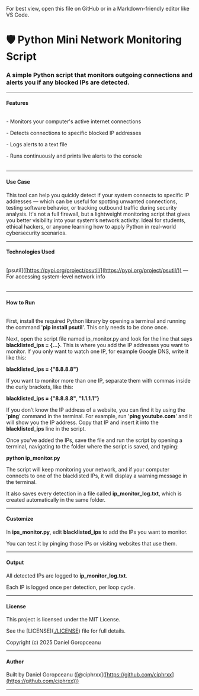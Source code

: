 For best view, open this file on GitHub or in a Markdown-friendly editor like VS Code.

# 🛡️ Python Mini Network Monitoring Script





### A simple Python script that monitors outgoing connections and alerts you if any blocked IPs are detected.







---







#### Features

###### 

\- Monitors your computer's active internet connections

\- Detects connections to specific blocked IP addresses

\- Logs alerts to a text file

\- Runs continuously and prints live alerts to the console

###### 



---







#### Use Case



This tool can help you quickly detect if your system connects to specific IP addresses — which can be useful for spotting unwanted connections, testing software behavior, or tracking outbound traffic during security analysis. It's not a full firewall, but a lightweight monitoring script that gives you better visibility into your system’s network activity. Ideal for students, ethical hackers, or anyone learning how to apply Python in real-world cybersecurity scenarios.







---







#### Technologies Used

###### 

\[psutil]([https://pypi.org/project/psutil/](https://pypi.org/project/psutil/)) — For accessing system-level network info

###### 





---







#### How to Run

###### 

First, install the required Python library by opening a terminal and running the command '**pip install psutil**'. This only needs to be done once.



Next, open the script file named ip\_monitor.py and look for the line that says **blacklisted\_ips = {...}**. This is where you add the IP addresses you want to monitor. If you only want to watch one IP, for example Google DNS, write it like this:



**blacklisted\_ips = {"8.8.8.8"}**



If you want to monitor more than one IP, separate them with commas inside the curly brackets, like this:



**blacklisted\_ips = {"8.8.8.8", "1.1.1.1"}**



If you don’t know the IP address of a website, you can find it by using the '**ping**' command in the terminal. For example, run '**ping youtube.com**' and it will show you the IP address. Copy that IP and insert it into the **blacklisted\_ips** line in the script.



Once you’ve added the IPs, save the file and run the script by opening a terminal, navigating to the folder where the script is saved, and typing:

**python ip\_monitor.py**



The script will keep monitoring your network, and if your computer connects to one of the blacklisted IPs, it will display a warning message in the terminal. 



It also saves every detection in a file called **ip\_monitor\_log.txt**, which is created automatically in the same folder.







---







#### Customize



In **ips\_monitor.py**, edit **blacklisted\_ips** to add the IPs you want to monitor. 



You can test it by pinging those IPs or visiting websites that use them.







---







#### Output



All detected IPs are logged to **ip\_monitor\_log.txt**. 



Each IP is logged once per detection, per loop cycle.







---







#### License



This project is licensed under the MIT License.



See the \[LICENSE]([./LICENSE](./LICENSE)) file for full details.



Copyright (c) 2025 Daniel Goropceanu







---







#### Author



Built by Daniel Goropceanu (\[@ciphrxx]([https://github.com/ciphrxx](https://github.com/ciphrxx)))







---

